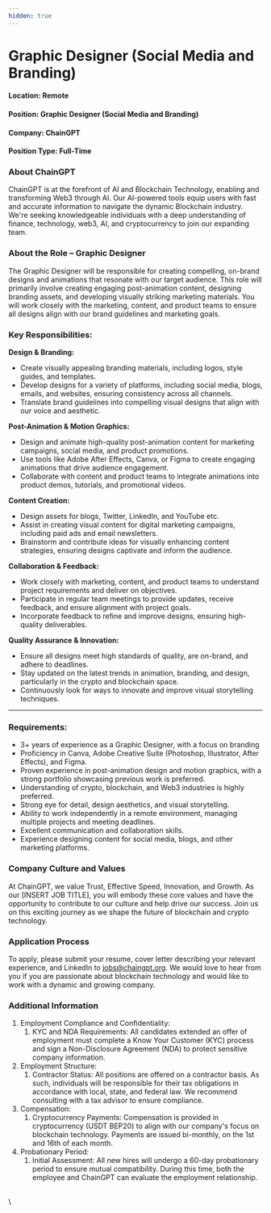 ```yaml
---
hidden: true
---
```


# Graphic Designer (Social Media and Branding)

#### Location: Remote

#### Position: Graphic Designer (Social Media and Branding)

#### Company: ChainGPT

#### Position Type: Full-Time

### About ChainGPT

ChainGPT is at the forefront of AI and Blockchain Technology, enabling and transforming Web3 through AI. Our AI-powered tools equip users with fast and accurate information to navigate the dynamic Blockchain industry. We're seeking knowledgeable individuals with a deep understanding of finance, technology, web3, AI, and cryptocurrency to join our expanding team.

### About the Role – Graphic Designer

The Graphic Designer will be responsible for creating compelling, on-brand designs and animations that resonate with our target audience. This role will primarily involve creating engaging post-animation content, designing branding assets, and developing visually striking marketing materials. You will work closely with the marketing, content, and product teams to ensure all designs align with our brand guidelines and marketing goals.

### Key Responsibilities:

**Design & Branding:**

* Create visually appealing branding materials, including logos, style guides, and templates.
* Develop designs for a variety of platforms, including social media, blogs, emails, and websites, ensuring consistency across all channels.
* Translate brand guidelines into compelling visual designs that align with our voice and aesthetic.

**Post-Animation & Motion Graphics:**

* Design and animate high-quality post-animation content for marketing campaigns, social media, and product promotions.
* Use tools like Adobe After Effects, Canva, or Figma to create engaging animations that drive audience engagement.
* Collaborate with content and product teams to integrate animations into product demos, tutorials, and promotional videos.

**Content Creation:**

* Design assets for blogs, Twitter, LinkedIn, and YouTube etc.
* Assist in creating visual content for digital marketing campaigns, including paid ads and email newsletters.
* Brainstorm and contribute ideas for visually enhancing content strategies, ensuring designs captivate and inform the audience.

**Collaboration & Feedback:**

* Work closely with marketing, content, and product teams to understand project requirements and deliver on objectives.
* Participate in regular team meetings to provide updates, receive feedback, and ensure alignment with project goals.
* Incorporate feedback to refine and improve designs, ensuring high-quality deliverables.

**Quality Assurance & Innovation:**

* Ensure all designs meet high standards of quality, are on-brand, and adhere to deadlines.
* Stay updated on the latest trends in animation, branding, and design, particularly in the crypto and blockchain space.
* Continuously look for ways to innovate and improve visual storytelling techniques.

***

### Requirements:

* 3+ years of experience as a Graphic Designer, with a focus on branding
* Proficiency in Canva, Adobe Creative Suite (Photoshop, Illustrator, After Effects), and Figma.
* Proven experience in post-animation design and motion graphics, with a strong portfolio showcasing previous work is preferred.
* Understanding of crypto, blockchain, and Web3 industries is highly preferred.
* Strong eye for detail, design aesthetics, and visual storytelling.
* Ability to work independently in a remote environment, managing multiple projects and meeting deadlines.
* Excellent communication and collaboration skills.
* Experience designing content for social media, blogs, and other marketing platforms.

### Company Culture and Values

At ChainGPT, we value Trust, Effective Speed, Innovation, and Growth. As our \[INSERT JOB TITLE], you will embody these core values and have the opportunity to contribute to our culture and help drive our success. Join us on this exciting journey as we shape the future of blockchain and crypto technology.

### Application Process

To apply, please submit your resume, cover letter describing your relevant experience, and LinkedIn to [jobs@chaingpt.org](mailto:jobs@chaingpt.org). We would love to hear from you if you are passionate about blockchain technology and would like to work with a dynamic and growing company.

### Additional Information

1. Employment Compliance and Confidentiality:
   1. KYC and NDA Requirements: All candidates extended an offer of employment must complete a Know Your Customer (KYC) process and sign a Non-Disclosure Agreement (NDA) to protect sensitive company information.
2. Employment Structure:
   1. Contractor Status: All positions are offered on a contractor basis. As such, individuals will be responsible for their tax obligations in accordance with local, state, and federal law. We recommend consulting with a tax advisor to ensure compliance.
3. Compensation:
   1. Cryptocurrency Payments: Compensation is provided in cryptocurrency (USDT BEP20) to align with our company's focus on blockchain technology. Payments are issued bi-monthly, on the 1st and 16th of each month.
4. Probationary Period:
   1. Initial Assessment: All new hires will undergo a 60-day probationary period to ensure mutual compatibility. During this time, both the employee and ChainGPT can evaluate the employment relationship.

\
\
